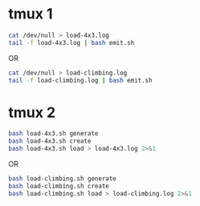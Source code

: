 # tmux 1

```bash
cat /dev/null > load-4x3.log
tail -f load-4x3.log | bash emit.sh
```

OR

```bash
cat /dev/null > load-climbing.log
tail -f load-climbing.log | bash emit.sh
```

# tmux 2

```bash
bash load-4x3.sh generate 
bash load-4x3.sh create
bash load-4x3.sh load > load-4x3.log 2>&1
```

OR

```bash
bash load-climbing.sh generate 
bash load-climbing.sh create
bash load-climbing.sh load > load-climbing.log 2>&1
```

